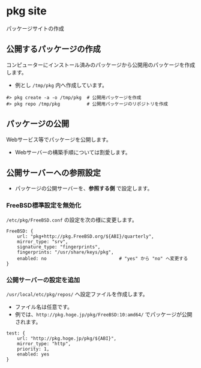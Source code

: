 pkg site
===
パッケージサイトの作成

公開するパッケージの作成
---
コンピューターにインストール済みのパッケージから公開用のパッケージを作成します。

- 例とし `/tmp/pkg` 内へ作成しています。

```
#> pkg create -a -o /tmp/pkg  # 公開用パッケージを作成
#> pkg repo /tmp/pkg          # 公開用パッケージのリポジトリを作成
```

パッケージの公開
---
Webサービス等でパッケージを公開します。

- Webサーバーの構築手順については割愛します。


公開サーバーへの参照設定
---
- パッケージの公開サーバーを、**参照する側** で設定します。

### FreeBSD標準設定を無効化

`/etc/pkg/FreeBSD.conf` の設定を次の様に変更します。

```
FreeBSD: {
    url: "pkg+http://pkg.FreeBSD.org/${ABI}/quarterly",
    mirror_type: "srv",
    signature_type: "fingerprints",
    fingerprints: "/usr/share/keys/pkg",
    enabled: no                           # "yes" から "no" へ変更する
}
```

### 公開サーバーの設定を追加

`/usr/local/etc/pkg/repos/` へ設定ファイルを作成します。

- ファイル名は任意です。
- 例では、`http://pkg.hoge.jp/pkg/FreeBSD:10:amd64/` でパッケージが公開されます。

```
test: {
    url: "http://pkg.hoge.jp/pkg/${ABI}",
    mirror_type: "http",
    priority: 1,
    enabled: yes
}
```
